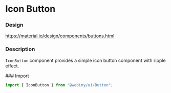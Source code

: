# Icon Button

### Design

<a href="https://material.io/design/components/buttons.html" target="_blank">https://material.io/design/components/buttons.html</a>

### Description

`IconButton` component provides a simple icon button component with ripple effect.

### Import

```js
import { IconButton } from "@webiny/ui/Button";
```
